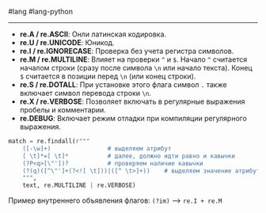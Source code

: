 #lang #lang-python 

---
- **re.A / re.ASCII**: Онли латинская кодировка.
- **re.U / re.UNICODE**: Юникод.
- **re.I / re.IGNORECASE**: Проверка без учета регистра символов.
- **re.M / re.MULTILINE**: Влияет на проверки `^` и `$`. Начало `^` считается началом строки (сразу после символа `\n` или начало текста). Конец `$` считается в позиции перед `\n` (или конец строки).
- **re.S / re.DOTALL**: При установке этого флага символ `.` также включает символ перевода строки `\n`.
- **re.X / re.VERBOSE**: Позволяет включать в регулярные выражения пробелы и комментарии.
- **re.DEBUG**: Включает режим отладки при компиляции регулярного выражения.

```python
match = re.findall(r"""
    ([-\w]+)                # выделяем атрибут
    [ \t]*=[ \t]*           # далее, должно идти равно и кавычки
    (?P<q>[\"'])?           # проверяем наличие кавычки
    (?(q)([^\"']+(?<![ \t]))|([^ \t>]+))    # выделяем значение атрибута
    """, 
    text, re.MULTILINE | re.VERBOSE)
```
Пример внутреннего объявления флагов: `(?im)` --> `re.I + re.M`
